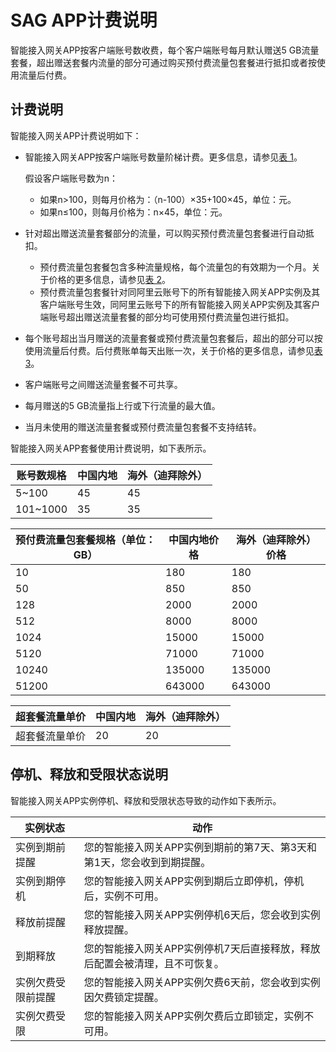 # SAG APP计费说明

智能接入网关APP按客户端账号数收费，每个客户端账号每月默认赠送5 GB流量套餐，超出赠送套餐内流量的部分可通过购买预付费流量包套餐进行抵扣或者按使用流量后付费。

## 计费说明

智能接入网关APP计费说明如下：

-   智能接入网关APP按客户端账号数量阶梯计费。更多信息，请参见[表 1](#table_eba_vr2_687)。

    假设客户端账号数为n：

    -   如果n\>100，则每月价格为：（n-100）×35+100×45，单位：元。
    -   如果n≤100，则每月价格为：n×45，单位：元。
-   针对超出赠送流量套餐部分的流量，可以购买预付费流量包套餐进行自动抵扣。
    -   预付费流量包套餐包含多种流量规格，每个流量包的有效期为一个月。关于价格的更多信息，请参见[表 2](#table_vyi_l8l_emn)。
    -   预付费流量包套餐针对同阿里云账号下的所有智能接入网关APP实例及其客户端账号生效，同阿里云账号下的所有智能接入网关APP实例及其客户端账号超出赠送流量套餐的部分均可使用预付费流量包进行抵扣。
-   每个账号超出当月赠送的流量套餐或预付费流量包套餐后，超出的部分可以按使用流量后付费。后付费账单每天出账一次，关于价格的更多信息，请参见[表 3](#table_7h5_dub_f02)。
-   客户端账号之间赠送流量套餐不可共享。
-   每月赠送的5 GB流量指上行或下行流量的最大值。
-   当月未使用的赠送流量套餐或预付费流量包套餐不支持结转。

智能接入网关APP套餐使用计费说明，如下表所示。

|账号数规格|中国内地|海外（迪拜除外）|
|-----|----|--------|
|5~100|45|45|
|101~1000|35|35|

|预付费流量包套餐规格（单位：GB）|中国内地价格|海外（迪拜除外）价格|
|-----------------|------|----------|
|10|180|180|
|50|850|850|
|128|2000|2000|
|512|8000|8000|
|1024|15000|15000|
|5120|71000|71000|
|10240|135000|135000|
|51200|643000|643000|

|超套餐流量单价|中国内地|海外（迪拜除外）|
|-------|----|--------|
|超套餐流量单价|20|20|

## 停机、释放和受限状态说明

智能接入网关APP实例停机、释放和受限状态导致的动作如下表所示。

|实例状态|动作|
|----|--|
|实例到期前提醒|您的智能接入网关APP实例到期前的第7天、第3天和第1天，您会收到到期提醒。|
|实例到期停机|您的智能接入网关APP实例到期后立即停机，停机后，实例不可用。|
|释放前提醒|您的智能接入网关APP实例停机6天后，您会收到实例释放提醒。|
|到期释放|您的智能接入网关APP实例停机7天后直接释放，释放后配置会被清理，且不可恢复。|
|实例欠费受限前提醒|您的智能接入网关APP实例欠费6天前，您会收到实例因欠费锁定提醒。|
|实例欠费受限|您的智能接入网关APP实例欠费后立即锁定，实例不可用。|


